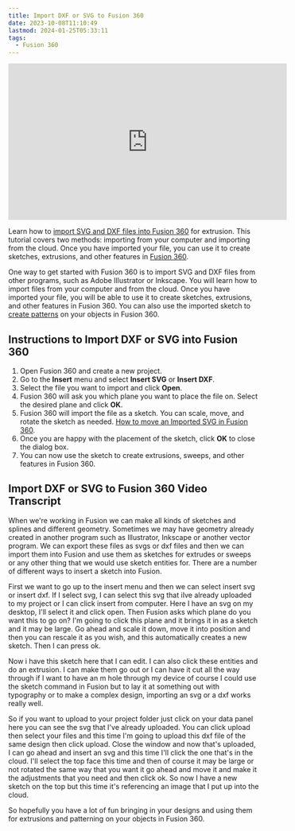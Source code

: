 ```yaml
---
title: Import DXF or SVG to Fusion 360
date: 2023-10-08T11:10:49
lastmod: 2024-01-25T05:33:11
tags:
  - Fusion 360
---
```


<div class="video-grid">
<div class="iframe-16-9-container">
<iframe class="youTubeIframe" width="560" height="315" src="https://www.youtube.com/embed/aMBnke14Wgg?si=5mtJSNpBI40FeIHO?rel=0" title="YouTube video player" frameborder="0" allow="accelerometer; autoplay; clipboard-write; encrypted-media; gyroscope; picture-in-picture; web-share" allowfullscreen></iframe>
</div>
</div>

Learn how to [import SVG and DXF files into Fusion 360](https://www.youtube.com/watch?v=aMBnke14Wgg) for extrusion. This tutorial covers two methods: importing from your computer and importing from the cloud. Once you have imported your file, you can use it to create sketches, extrusions, and other features in [Fusion 360](./fusion-360.md).

One way to get started with Fusion 360 is to import SVG and DXF files from other programs, such as Adobe Illustrator or Inkscape. You will learn how to import files from your computer and from the cloud. Once you have imported your file, you will be able to use it to create sketches, extrusions, and other features in Fusion 360. You can also use the imported sketch to [create patterns](./fusion-360-basic-pattern-tools.md) on your objects in Fusion 360.

## Instructions to Import DXF or SVG into Fusion 360

1. Open Fusion 360 and create a new project.
2. Go to the **Insert** menu and select **Insert SVG** or **Insert DXF**.
3. Select the file you want to import and click **Open**.
4. Fusion 360 will ask you which plane you want to place the file on. Select the desired plane and click **OK**.
5. Fusion 360 will import the file as a sketch. You can scale, move, and rotate the sketch as needed. [How to move an Imported SVG in Fusion 360](https://www.youtube.com/watch?v=PX9jWmmGTfo).
6. Once you are happy with the placement of the sketch, click **OK** to close the dialog box.
7. You can now use the sketch to create extrusions, sweeps, and other features in Fusion 360.

## Import DXF or SVG to Fusion 360 Video Transcript

When we're working in Fusion we can make all kinds of sketches and splines and different geometry. Sometimes we may have geometry already created in another program such as Illustrator, Inkscape or another vector program. We can export these files as svgs or dxf files and then we can import them into Fusion and use them as sketches for extrudes or sweeps or any other thing that we would use sketch entities for. There are a number of different ways to insert a sketch into Fusion.

First we want to go up to the insert menu and then we can select insert svg or insert dxf. If I select svg, I can select this svg that iIve already uploaded to my project or I can click insert from computer. Here I have an svg on my desktop, I'll select it and click open. Then Fusion asks which plane do you want this to go on? I'm going to click this plane and it brings it in as a sketch and it may be large. Go ahead and scale it down, move it into position and then you can rescale it as you wish, and this automatically creates a new sketch. Then I can press ok.

Now i have this sketch here that I can edit. I can also click these entities and do an extrusion. I can make them go out or I can have it cut all the way through if I want to have an m hole through my device of course I could use the sketch command in Fusion but to lay it at something out with typography or to make a complex design, importing an svg or a dxf works really well.

So if you want to upload to your project folder just click on your data panel here you can see the svg that I've already uploaded. You can click upload then select your files and this time I'm going to upload this dxf file of the same design then click upload. Close the window and now that's uploaded, I can go ahead and insert an svg and this time I'll click the one that's in the cloud. I'll select the top face this time and then of course it may be large or not rotated the same way that you want it go ahead and move it and make it the adjustments that you need and then click ok. So now I have a new sketch on the top but this time it's referencing an image that I put up into the cloud.

So hopefully you have a lot of fun bringing in your designs and using them for extrusions and patterning on your objects in Fusion 360.
